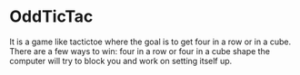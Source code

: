 # OddTicTac
It is a game like tactictoe where the goal is to get four in a row or in a cube.
There are a few ways to win: four in a row or four in a cube shape
the computer will try to block you and work on setting itself up. 
